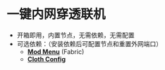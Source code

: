 # 一键内网穿透联机
* 开箱即用，内置节点，无需依赖，无需配置
* 可选依赖：（安装依赖后可配置节点和重置外网端口）
  * [**Mod Menu**](https://github.com/TerraformersMC/ModMenu) (Fabric)
  * [**Cloth Config**](https://github.com/shedaniel/cloth-config)